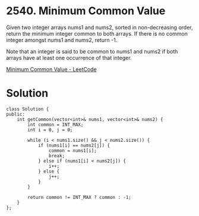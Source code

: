 # 2540. Minimum Common Value

Given two integer arrays nums1 and nums2, sorted in non-decreasing order, return the minimum integer common to both arrays. If there is no common integer amongst nums1 and nums2, return -1.

Note that an integer is said to be common to nums1 and nums2 if both arrays have at least one occurrence of that integer.

[Minimum Common Value - LeetCode](https://leetcode.com/problems/minimum-common-value/description/)

# Solution

```
class Solution {
public:
    int getCommon(vector<int>& nums1, vector<int>& nums2) {
        int common = INT_MAX;
        int i = 0, j = 0;

        while (i < nums1.size() && j < nums2.size()) {
            if (nums1[i] == nums2[j]) {
                common = nums1[i];
                break;
            } else if (nums1[i] < nums2[j]) {
                i++;
            } else {
                j++;
            }
        }

        return common != INT_MAX ? common : -1;
    }
};
```